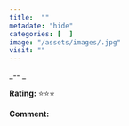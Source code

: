```yaml
---
title:  ""
metadate: "hide"
categories: [  ]
image: "/assets/images/.jpg"
visit: ""
---
```


_-- _

**Rating:** ⭐️⭐️⭐️  
  
**Comment:**
